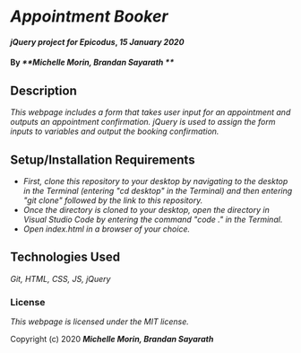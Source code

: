 # _Appointment Booker_

#### _jQuery project for Epicodus_, _15 January 2020_

#### By _**Michelle Morin, Brandan Sayarath **_

## Description

_This webpage includes a form that takes user input for an appointment and outputs an appointment confirmation. jQuery is used to assign the form inputs to variables and output the booking confirmation._

## Setup/Installation Requirements

* _First, clone this repository to your desktop by navigating to the desktop in the Terminal (entering "cd desktop" in the Terminal) and then entering "git clone" followed by the link to this repository._
* _Once the directory is cloned to your desktop, open the directory in Visual Studio Code by entering the command "code ." in the Terminal._
* _Open index.html in a browser of your choice._

## Technologies Used

_Git, HTML, CSS, JS, jQuery_

### License

*This webpage is licensed under the MIT license.*

Copyright (c) 2020 **_Michelle Morin, Brandan Sayarath_**
